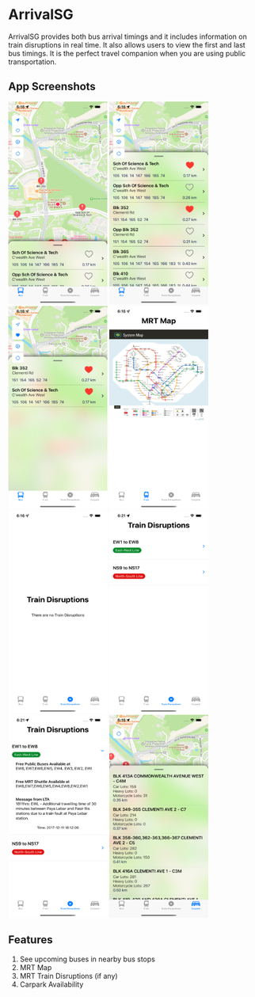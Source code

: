 # ArrivalSG
ArrivalSG provides both bus arrival timings and it includes information on train disruptions in real time. It also allows users to view the first and last bus timings. It is the perfect travel companion when you are using public transportation.
## App Screenshots
<div class="grid-container">
<img src="app_screenshots/HomeScreen.png" class="grid-item" style="height: 410px; width: 200px;" alt="Home Screen">
<img src="app_screenshots/HomeScreenExpanded.png" class="grid-item"  style="height: 410px; width: 200px;" alt="Home Screen (Expanded)">
<img src="app_screenshots/HomeScreenFavourites.png" class="grid-item"  style="height: 410px; width: 200px;" alt="Favourites Screen">
<img src="app_screenshots/MRTMap.png" class="grid-item"  style="height: 410px; width: 200px;" alt="Mindfulness Timer Screen">
<img src="app_screenshots/NoTrainDisruptions.png" class="grid-item"  style="height: 410px; width: 200px;" alt="Train Disruptions Screen (No Train)">
<img src="app_screenshots/TrainDisruptions.png" class="grid-item"  style="height: 410px; width: 200px;" alt="Train Disruptions Screen">
<img src="app_screenshots/TrainDisruptionsExpanded.png" class="grid-item"  style="height: 410px; width: 200px;" alt="Train Disruptions Screen (Expanded)">  
<img src="app_screenshots/CarparkAvailability.png" class="grid-item"  style="height: 410px; width: 200px;" alt="Carpark Availability Screen">  
</div>

## Features
1. See upcoming buses in nearby bus stops
2. MRT Map
3. MRT Train Disruptions (if any)
4. Carpark Availability
